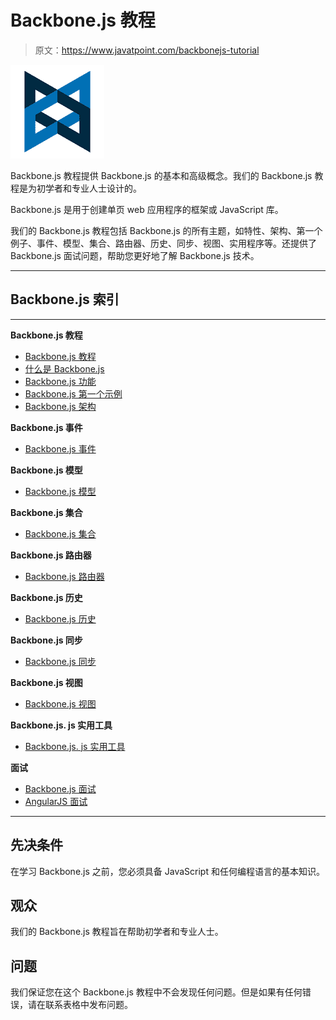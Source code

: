# Backbone.js 教程

> 原文：<https://www.javatpoint.com/backbonejs-tutorial>

![Backbone.js](img/c011e36a620e9823c1413a7306ee5143.png)

Backbone.js 教程提供 Backbone.js 的基本和高级概念。我们的 Backbone.js 教程是为初学者和专业人士设计的。

Backbone.js 是用于创建单页 web 应用程序的框架或 JavaScript 库。

我们的 Backbone.js 教程包括 Backbone.js 的所有主题，如特性、架构、第一个例子、事件、模型、集合、路由器、历史、同步、视图、实用程序等。还提供了 Backbone.js 面试问题，帮助您更好地了解 Backbone.js 技术。

* * *

## Backbone.js 索引

* * *

**Backbone.js 教程**

*   [Backbone.js 教程](backbonejs-tutorial)
*   [什么是 Backbone.js](what-is-backbonejs)
*   [Backbone.js 功能](backbonejs-features)
*   [Backbone.js 第一个示例](backbonejs-first-example)
*   [Backbone.js 架构](backbonejs-architecture)

**Backbone.js 事件**

*   [Backbone.js 事件](backbonejs-events)

**Backbone.js 模型**

*   [Backbone.js 模型](backbonejs-model)

**Backbone.js 集合**

*   [Backbone.js 集合](backbonejs-collection)

**Backbone.js 路由器**

*   [Backbone.js 路由器](backbonejs-router)

**Backbone.js 历史**

*   [Backbone.js 历史](backbonejs-history)

**Backbone.js 同步**

*   [Backbone.js 同步](backbonejs-sync)

**Backbone.js 视图**

*   [Backbone.js 视图](backbonejs-view)

**Backbone.js. js 实用工具**

*   [Backbone.js. js 实用工具](backbonejs-utility)

**面试**

*   [Backbone.js 面试](backbone-js-interview-questions)
*   [AngularJS 面试](angularjs-interview-questions)

* * *

## 先决条件

在学习 Backbone.js 之前，您必须具备 JavaScript 和任何编程语言的基本知识。

## 观众

我们的 Backbone.js 教程旨在帮助初学者和专业人士。

## 问题

我们保证您在这个 Backbone.js 教程中不会发现任何问题。但是如果有任何错误，请在联系表格中发布问题。